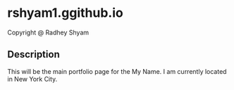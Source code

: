 # rshyam1.ggithub.io
 Copyright @ Radhey Shyam
## Description
This will be the main portfolio page for the My Name. I am
currently located in New York City.
